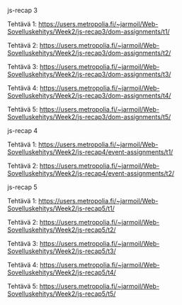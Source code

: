 js-recap 3

Tehtävä 1: https://users.metropolia.fi/~jarmoil/Web-Sovelluskehitys/Week2/js-recap3/dom-assignments/t1/

Tehtävä 2: https://users.metropolia.fi/~jarmoil/Web-Sovelluskehitys/Week2/js-recap3/dom-assignments/t2/

Tehtävä 3: https://users.metropolia.fi/~jarmoil/Web-Sovelluskehitys/Week2/js-recap3/dom-assignments/t3/

Tehtävä 4: https://users.metropolia.fi/~jarmoil/Web-Sovelluskehitys/Week2/js-recap3/dom-assignments/t4/

Tehtävä 5: https://users.metropolia.fi/~jarmoil/Web-Sovelluskehitys/Week2/js-recap3/dom-assignments/t5/

js-recap 4

Tehtävä 1: https://users.metropolia.fi/~jarmoil/Web-Sovelluskehitys/Week2/js-recap4/event-assignments/t1/

Tehtävä 2: https://users.metropolia.fi/~jarmoil/Web-Sovelluskehitys/Week2/js-recap4/event-assignments/t2/

js-recap 5

Tehtävä 1: https://users.metropolia.fi/~jarmoil/Web-Sovelluskehitys/Week2/js-recap5/t1/

Tehtävä 2: https://users.metropolia.fi/~jarmoil/Web-Sovelluskehitys/Week2/js-recap5/t2/

Tehtävä 3: https://users.metropolia.fi/~jarmoil/Web-Sovelluskehitys/Week2/js-recap5/t3/

Tehtävä 4: https://users.metropolia.fi/~jarmoil/Web-Sovelluskehitys/Week2/js-recap5/t4/

Tehtävä 5: https://users.metropolia.fi/~jarmoil/Web-Sovelluskehitys/Week2/js-recap5/t5/
